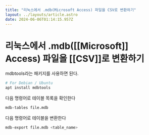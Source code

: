 ```yaml
---
title: "리눅스에서 .mdb(Microsoft Access) 파일을 CSV로 변환하기"
layout: ../layouts/article.astro
date: 2024-06-06T01:14:15.957Z
---
```


# 리눅스에서 .mdb([[Microsoft]] Access) 파일을 [[CSV]]로 변환하기

mdbtools라는 패키지를 사용하면 된다.

```sh
# For Debian / Ubuntu
apt install mdbtools
```

다음 명령어로 테이블 목록을 확인한다

```sh
mdb-tables file.mdb
```

다음 명령어로 테이블을 변환한다

```sh
mdb-export file.mdb <table_name>
```
